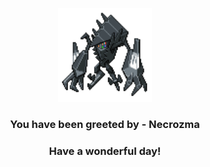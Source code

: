 <p align="center">
    <img src="https://raw.githubusercontent.com/PokeAPI/sprites/master/sprites/pokemon/800.png" width="150" height="150">
</p>
<h3 align="center">You have been greeted by - <b>Necrozma</b></h3>
<h3 align="center">Have a wonderful day!</h3>
